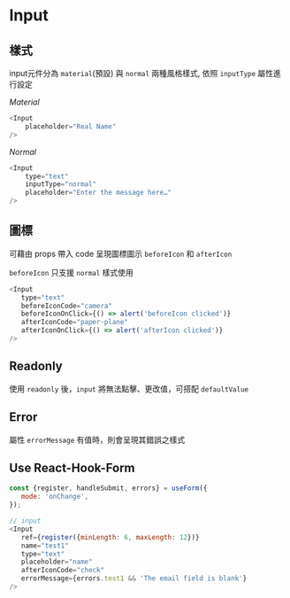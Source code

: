 # Input

## 樣式
input元件分為 `material`(預設) 與 `normal` 兩種風格樣式, 依照 `inputType` 屬性進行設定
        
*Material*
        
```javascript
<Input
    placeholder="Real Name"
/>
```
        
*Normal*

```javascript
<Input
    type="text"
    inputType="normal"
    placeholder="Enter the message here…"
/>
```
        
## 圖標
可藉由 props 帶入 code 呈現圖標圖示 `beforeIcon` 和 `afterIcon`

`beforeIcon` 只支援 `normal` 樣式使用

        
```javascript
<Input
   type="text"
   beforeIconCode="camera"
   beforeIconOnClick={() => alert('beforeIcon clicked')}
   afterIconCode="paper-plane"
   afterIconOnClick={() => alert('afterIcon clicked')}
/>
```

## Readonly
使用 `readonly` 後，`input` 將無法點擊、更改值，可搭配 `defaultValue`

## Error
屬性 `errorMessage` 有值時，則會呈現其錯誤之樣式

## Use React-Hook-Form

```javascript
const {register, handleSubmit, errors} = useForm({
   mode: 'onChange',
});

// input
<Input
   ref={register({minLength: 6, maxLength: 12})}
   name="test1"
   type="text"
   placeholder="name"
   afterIconCode="check"
   errorMessage={errors.test1 && 'The email field is blank'}
/>
```
